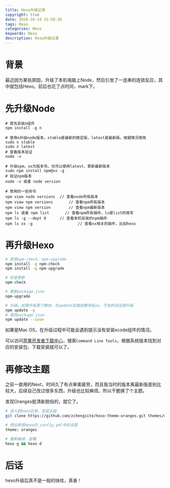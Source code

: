 ```yaml
---
title: Hexo升级记录
copyright: true
date: 2020-10-19 15:58:36
tags: Hexo
categories: Hexo
keywords: Hexo
description: Hexo升级记录
---
```


# 背景

​	最近因为某些原因，升级了本机电脑上Node，然后引发了一连串的连锁反应，其中就包括Hexo。前后也花了点时间，mark下。

# 先升级Node

```shell
# 首先安装n组件
npm install -g n

# 使用n升级node版本。stable是最新的稳定版，latest是最新版。根据情况使用
sudo n stable
sudo n latest
# 查看版本验证
node -v

# 升级npm，xx为版本号。也可以使用latest，更新最新版本
sudo npm install npm@xx -g
# 验证npm版本
node -v 或者 node version

# 常用的一些命令
npm view node versions	// 查看node所有版本
npm view npm versions		// 查看npm所有版本
npm view npm version		// 查看npm最新版本
npm ls 或者 npm list		 // 查看npm所有插件，ls是list的简写
npm ls -g --dept 0		// 查看本机安装的npm插件
npm ls xx -g					// 查看xx相关的插件，比如hexo
```

# 再升级Hexo

```bash
# 安装npm-check、npm-upgrade
npm install -g npm-check
npm install -g npm-upgrade

# 检查更新
npm-check

# 更新package.json
npm-upgrade

# 升级。如果升级某个模块，在update后面加模块名xx，不加的话全部升级
npm update -g
# 保存package.json
npm update --save
```

如果是Mac OS，在升级过程中可能会遇到提示没有安装xcode组件的情况。

可以访问[苹果开发者下载中心](https://developer.apple.com/download/more/)，搜索`Command Line Tools`，根据系统版本找到对应的安装包，下载安装就可以了。

# 再修改主题

之前一直用的Next，时间久了有点审美疲劳，而且我当时的版本离最新版差别比较大，后续自己改过很多东西，升级也比较麻烦。所以干脆换了个主题。

发现Oranges挺清新脱俗的，就它了。

```bash
# 进入到hexo目录，安装主题
git clone https://github.com/zchengsite/hexo-theme-oranges.git themes/oranges

# 然后修改hexo的_config.yml中的主题
theme: oranges

# 重新编译、部署
hexo g && hexo d
```

# 后话

hexo升级后真不是一般的快哇，真香！